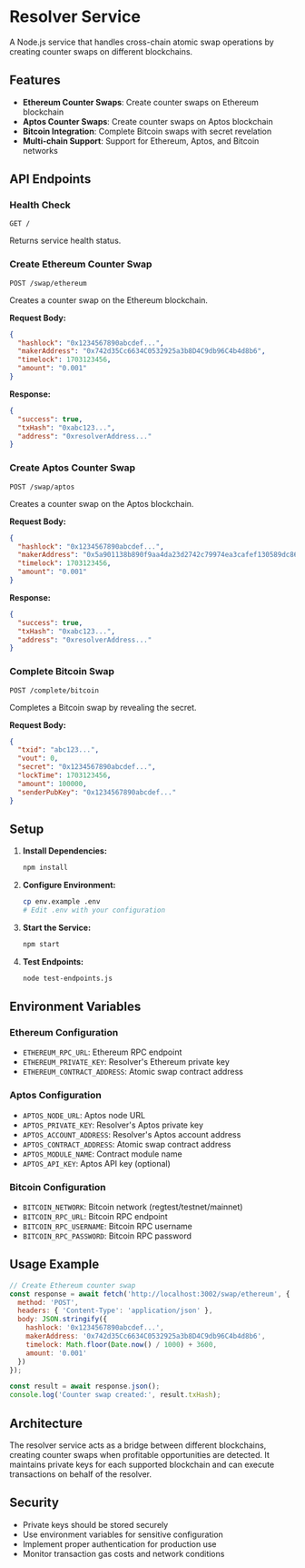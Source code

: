 # Resolver Service

A Node.js service that handles cross-chain atomic swap operations by creating counter swaps on different blockchains.

## Features

- **Ethereum Counter Swaps**: Create counter swaps on Ethereum blockchain
- **Aptos Counter Swaps**: Create counter swaps on Aptos blockchain
- **Bitcoin Integration**: Complete Bitcoin swaps with secret revelation
- **Multi-chain Support**: Support for Ethereum, Aptos, and Bitcoin networks

## API Endpoints

### Health Check
```
GET /
```
Returns service health status.

### Create Ethereum Counter Swap
```
POST /swap/ethereum
```
Creates a counter swap on the Ethereum blockchain.

**Request Body:**
```json
{
  "hashlock": "0x1234567890abcdef...",
  "makerAddress": "0x742d35Cc6634C0532925a3b8D4C9db96C4b4d8b6",
  "timelock": 1703123456,
  "amount": "0.001"
}
```

**Response:**
```json
{
  "success": true,
  "txHash": "0xabc123...",
  "address": "0xresolverAddress..."
}
```

### Create Aptos Counter Swap
```
POST /swap/aptos
```
Creates a counter swap on the Aptos blockchain.

**Request Body:**
```json
{
  "hashlock": "0x1234567890abcdef...",
  "makerAddress": "0x5a901138b890f9aa4da23d2742c79974ea3cafef130589dc867adc09bd690b5a",
  "timelock": 1703123456,
  "amount": "0.001"
}
```

**Response:**
```json
{
  "success": true,
  "txHash": "0xabc123...",
  "address": "0xresolverAddress..."
}
```

### Complete Bitcoin Swap
```
POST /complete/bitcoin
```
Completes a Bitcoin swap by revealing the secret.

**Request Body:**
```json
{
  "txid": "abc123...",
  "vout": 0,
  "secret": "0x1234567890abcdef...",
  "lockTime": 1703123456,
  "amount": 100000,
  "senderPubKey": "0x1234567890abcdef..."
}
```

## Setup

1. **Install Dependencies:**
   ```bash
   npm install
   ```

2. **Configure Environment:**
   ```bash
   cp env.example .env
   # Edit .env with your configuration
   ```

3. **Start the Service:**
   ```bash
   npm start
   ```

4. **Test Endpoints:**
   ```bash
   node test-endpoints.js
   ```

## Environment Variables

### Ethereum Configuration
- `ETHEREUM_RPC_URL`: Ethereum RPC endpoint
- `ETHEREUM_PRIVATE_KEY`: Resolver's Ethereum private key
- `ETHEREUM_CONTRACT_ADDRESS`: Atomic swap contract address

### Aptos Configuration
- `APTOS_NODE_URL`: Aptos node URL
- `APTOS_PRIVATE_KEY`: Resolver's Aptos private key
- `APTOS_ACCOUNT_ADDRESS`: Resolver's Aptos account address
- `APTOS_CONTRACT_ADDRESS`: Atomic swap contract address
- `APTOS_MODULE_NAME`: Contract module name
- `APTOS_API_KEY`: Aptos API key (optional)

### Bitcoin Configuration
- `BITCOIN_NETWORK`: Bitcoin network (regtest/testnet/mainnet)
- `BITCOIN_RPC_URL`: Bitcoin RPC endpoint
- `BITCOIN_RPC_USERNAME`: Bitcoin RPC username
- `BITCOIN_RPC_PASSWORD`: Bitcoin RPC password

## Usage Example

```javascript
// Create Ethereum counter swap
const response = await fetch('http://localhost:3002/swap/ethereum', {
  method: 'POST',
  headers: { 'Content-Type': 'application/json' },
  body: JSON.stringify({
    hashlock: '0x1234567890abcdef...',
    makerAddress: '0x742d35Cc6634C0532925a3b8D4C9db96C4b4d8b6',
    timelock: Math.floor(Date.now() / 1000) + 3600,
    amount: '0.001'
  })
});

const result = await response.json();
console.log('Counter swap created:', result.txHash);
```

## Architecture

The resolver service acts as a bridge between different blockchains, creating counter swaps when profitable opportunities are detected. It maintains private keys for each supported blockchain and can execute transactions on behalf of the resolver.

## Security

- Private keys should be stored securely
- Use environment variables for sensitive configuration
- Implement proper authentication for production use
- Monitor transaction gas costs and network conditions 
